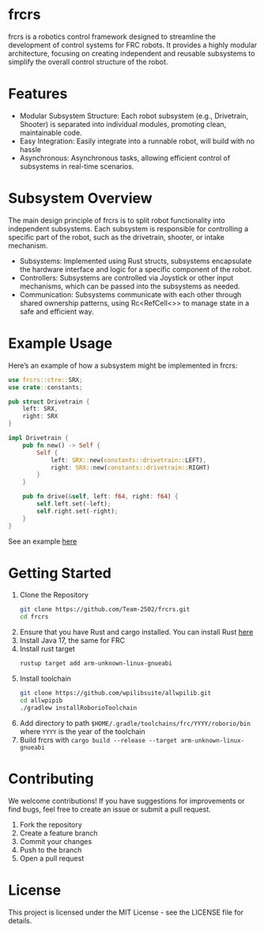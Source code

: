 # frcrs
frcrs is a robotics control framework designed to streamline the development of control systems for FRC robots. It provides a highly modular architecture, focusing on creating independent and reusable subsystems to simplify the overall control structure of the robot.

# Features
- Modular Subsystem Structure: Each robot subsystem (e.g., Drivetrain, Shooter) is separated into individual modules, promoting clean, maintainable code.
- Easy Integration: Easily integrate into a runnable robot, will build with no hassle
- Asynchronous: Asynchronous tasks, allowing efficient control of subsystems in real-time scenarios.
# Subsystem Overview
The main design principle of frcrs is to split robot functionality into independent subsystems. Each subsystem is responsible for controlling a specific part of the robot, such as the drivetrain, shooter, or intake mechanism.

- Subsystems: Implemented using Rust structs, subsystems encapsulate the hardware interface and logic for a specific component of the robot.
- Controllers: Subsystems are controlled via Joystick or other input mechanisms, which can be passed into the subsystems as needed.
- Communication: Subsystems communicate with each other through shared ownership patterns, using Rc<RefCell<>> to manage state in a safe and efficient way.
# Example Usage
Here’s an example of how a subsystem might be implemented in frcrs:

```rust
use frcrs::ctre::SRX;
use crate::constants;

pub struct Drivetrain {
    left: SRX,
    right: SRX
}

impl Drivetrain {
    pub fn new() -> Self {
        Self {
            left: SRX::new(constants::drivetrain::LEFT),
            right: SRX::new(constants::drivetrain::RIGHT)
        }
    }

    pub fn drive(&self, left: f64, right: f64) {
        self.left.set(-left);
        self.right.set(-right);
    }
}
```
See an example [here](https://github.com/Team-2502/frcrs-template/tree/disco)
# Getting Started
1. Clone the Repository
    ```bash
    git clone https://github.com/Team-2502/frcrs.git
    cd frcrs
    ```
2. Ensure that you have Rust and cargo installed. You can install Rust [here](https://www.rust-lang.org/tools/install)
3. Install Java 17, the same for FRC
4. Install rust target
   ```bash
   rustup target add arm-unknown-linux-gnueabi
   ```
6. Install toolchain
   ```bash
   git clone https://github.com/wpilibsuite/allwpilib.git
   cd allwpipib
   ./gradlew installRoborioToolchain
   ```
7. Add directory to path `$HOME/.gradle/toolchains/frc/YYYY/roborio/bin` where `YYYY` is the year of the toolchain
8. Build frcrs with `cargo build --release --target arm-unknown-linux-gnueabi`

# Contributing
We welcome contributions! If you have suggestions for improvements or find bugs, feel free to create an issue or submit a pull request.

1. Fork the repository
2. Create a feature branch
3. Commit your changes
4. Push to the branch
5. Open a pull request

# License
This project is licensed under the MIT License - see the LICENSE file for details.
